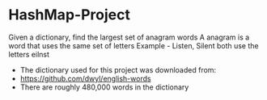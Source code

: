 # HashMap-Project
Given a dictionary, find the largest set of anagram words
A anagram is a word that uses the same set of letters
Example - Listen, Silent both use the letters eilnst
 *  The dictionary used for this project was downloaded from:
 *  https://github.com/dwyl/english-words
 *  There are roughly 480,000 words in the dictionary
 
